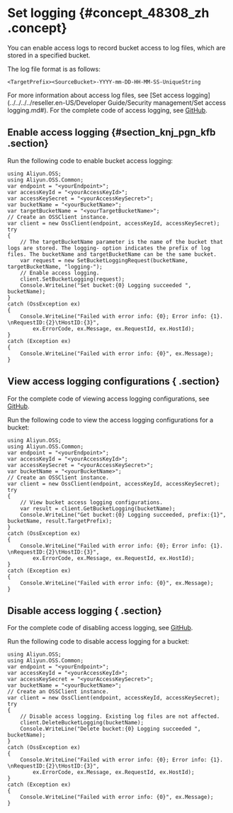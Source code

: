 # Set logging {#concept_48308_zh .concept}

You can enable access logs to record bucket access to log files, which are stored in a specified bucket.

The log file format is as follows:

 `<TargetPrefix><SourceBucket>-YYYY-mm-DD-HH-MM-SS-UniqueString` 

For more information about access log files, see [Set access logging](../../../../reseller.en-US/Developer Guide/Security management/Set access logging.md#). For the complete code of access logging, see [GitHub](https://github.com/aliyun/aliyun-oss-csharp-sdk/blob/master/samples/Samples/SetBucketLoggingSample.cs).

## Enable access logging {#section_knj_pgn_kfb .section}

Run the following code to enable bucket access logging:

```
using Aliyun.OSS;
using Aliyun.OSS.Common;
var endpoint = "<yourEndpoint>";
var accessKeyId = "<yourAccessKeyId>";
var accessKeySecret = "<yourAccessKeySecret>";
var bucketName = "<yourBucketName>";
var targetBucketName = "<yourTargetBucketName>";
// Create an OSSClient instance.
var client = new OssClient(endpoint, accessKeyId, accessKeySecret);
try
{
    // The targetBucketName parameter is the name of the bucket that logs are stored. The logging- option indicates the prefix of log files. The bucketName and targetBucketName can be the same bucket.
    var request = new SetBucketLoggingRequest(bucketName, targetBucketName, "logging-");
    // Enable access logging.
    client.SetBucketLogging(request);
    Console.WriteLine("Set bucket:{0} Logging succeeded ", bucketName);
}
catch (OssException ex)
{
    Console.WriteLine("Failed with error info: {0}; Error info: {1}. \nRequestID:{2}\tHostID:{3}",
        ex.ErrorCode, ex.Message, ex.RequestId, ex.HostId);
}
catch (Exception ex)
{
    Console.WriteLine("Failed with error info: {0}", ex.Message);
}
```

## View access logging configurations { .section}

For the complete code of viewing access logging configurations, see [GitHub](https://github.com/aliyun/aliyun-oss-csharp-sdk/blob/master/samples/Samples/GetBucketLoggingSample.cs).

Run the following code to view the access logging configurations for a bucket:

```
using Aliyun.OSS;
using Aliyun.OSS.Common;
var endpoint = "<yourEndpoint>";
var accessKeyId = "<yourAccessKeyId>";
var accessKeySecret = "<yourAccessKeySecret>";
var bucketName = "<yourBucketName>";
// Create an OSSClient instance.
var client = new OssClient(endpoint, accessKeyId, accessKeySecret);
try
{
    // View bucket access logging configurations.
    var result = client.GetBucketLogging(bucketName);
    Console.WriteLine("Get bucket:{0} Logging succeeded, prefix:{1}", bucketName, result.TargetPrefix);
}
catch (OssException ex)
{
    Console.WriteLine("Failed with error info: {0}; Error info: {1}. \nRequestID:{2}\tHostID:{3}",
        ex.ErrorCode, ex.Message, ex.RequestId, ex.HostId);
}
catch (Exception ex)
{
    Console.WriteLine("Failed with error info: {0}", ex.Message);
}
```

## Disable access logging { .section}

For the complete code of disabling access logging, see [GitHub](https://github.com/aliyun/aliyun-oss-csharp-sdk/blob/master/samples/Samples/DeleteBucketLoggingSample.cs).

Run the following code to disable access logging for a bucket:

```
using Aliyun.OSS;
using Aliyun.OSS.Common;
var endpoint = "<yourEndpoint>";
var accessKeyId = "<yourAccessKeyId>";
var accessKeySecret = "<yourAccessKeySecret>";
var bucketName = "<yourBucketName>";
// Create an OSSClient instance.
var client = new OssClient(endpoint, accessKeyId, accessKeySecret);
try
{
    // Disable access logging. Existing log files are not affected.
    client.DeleteBucketLogging(bucketName);
    Console.WriteLine("Delete bucket:{0} Logging succeeded ", bucketName);
}
catch (OssException ex)
{
    Console.WriteLine("Failed with error info: {0}; Error info: {1}. \nRequestID:{2}\tHostID:{3}",
        ex.ErrorCode, ex.Message, ex.RequestId, ex.HostId);
}
catch (Exception ex)
{
    Console.WriteLine("Failed with error info: {0}", ex.Message);
}
```

